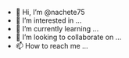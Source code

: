 - 👋 Hi, I’m @nachete75
- 👀 I’m interested in ...
- 🌱 I’m currently learning ...
- 💞️ I’m looking to collaborate on ...
- 📫 How to reach me ...

<!---
nachete75/nachete75 is a ✨ special ✨ repository because its `README.md` (this file) appears on your GitHub profile.
You can click the Preview link to take a look at your changes.
--->




